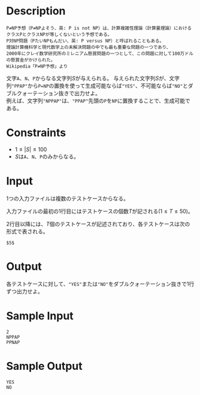 # Description
```
P≠NP予想（P≠NPよそう、英: P is not NP）は、計算複雑性理論（計算量理論）におけるクラスPとクラスNPが等しくないという予想である。
P対NP問題（PたいNPもんだい、英: P versus NP）と呼ばれることもある。
理論計算機科学と現代数学上の未解決問題の中でも最も重要な問題の一つであり、
2000年にクレイ数学研究所のミレニアム懸賞問題の一つとして、この問題に対して100万ドルの懸賞金がかけられた。
Wikipedia「P≠NP予想」より
```

文字`A`、`N`、`P`からなる文字列$S$が与えられる。
与えられた文字列$S$が、文字列`"PPAP"`から`P=NP`の置換を使って生成可能ならば`"YES"`、不可能ならば`"NO"`とダブルクォーテーション抜きで出力せよ。  
例えば、文字列`"NPPAP"`は、`"PPAP"`先頭の`P`を`NP`に置換することで、生成可能である。

# Constraints
 - $1 \leq |S| \leq 100$  
 - $S$は`A`、`N`、`P`のみからなる。

# Input
1つの入力ファイルは複数のテストケースからなる。  

入力ファイルの最初の1行目にはテストケースの個数$T$が記される$(1 \leq T \leq 50)$。

2行目以降には、$T$個のテストケースが記述されており、各テストケースは次の形式で表される。
```
$S$
```
# Output
各テストケースに対して、`"YES"`または`"NO"`をダブルクォーテーション抜きで1行ずつ出力せよ。

# Sample Input
```
2
NPPAP
PPNAP
```
# Sample Output
```
YES
NO
```
